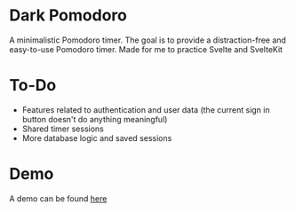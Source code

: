 # Dark Pomodoro

A minimalistic Pomodoro timer.
The goal is to provide a distraction-free and easy-to-use Pomodoro timer.
Made for me to practice Svelte and SvelteKit

# To-Do

- Features related to authentication and user data (the current sign in button doesn't do anything meaningful)
- Shared timer sessions
- More database logic and saved sessions

# Demo

A demo can be found [here](https://pomodoro.jiaxuan-li.com)